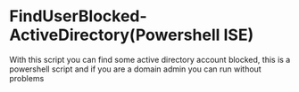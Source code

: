 # FindUserBlocked-ActiveDirectory(Powershell ISE)
With this script you can find some active directory account blocked, this is a powershell script and if you are a domain admin you can run without problems

